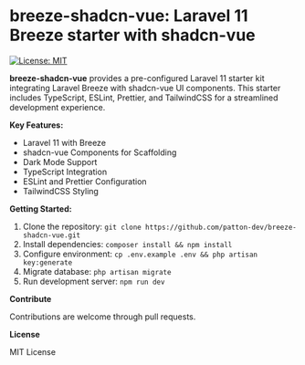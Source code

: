 # breeze-shadcn-vue: Laravel 11 Breeze starter with shadcn-vue

[![License: MIT](https://img.shields.io/badge/License-MIT-yellow.svg)](https://opensource.org/licenses/MIT)

**breeze-shadcn-vue** provides a pre-configured Laravel 11 starter kit integrating Laravel Breeze with shadcn-vue UI components. This starter includes TypeScript, ESLint, Prettier, and TailwindCSS for a streamlined development experience.

**Key Features:**

*   Laravel 11 with Breeze
*   shadcn-vue Components for Scaffolding
*   Dark Mode Support
*   TypeScript Integration
*   ESLint and Prettier Configuration
*   TailwindCSS Styling

**Getting Started:**

1.  Clone the repository: `git clone https://github.com/patton-dev/breeze-shadcn-vue.git`
2.  Install dependencies: `composer install && npm install`
3.  Configure environment: `cp .env.example .env && php artisan key:generate`
4.  Migrate database: `php artisan migrate`
5.  Run development server: `npm run dev`

**Contribute**

Contributions are welcome through pull requests.

**License**

MIT License
